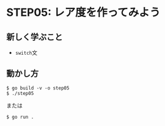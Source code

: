 # STEP05: レア度を作ってみよう

## 新しく学ぶこと

* `switch`文

## 動かし方

```
$ go build -v -o step05
$ ./step05
```

または

```
$ go run .
```

